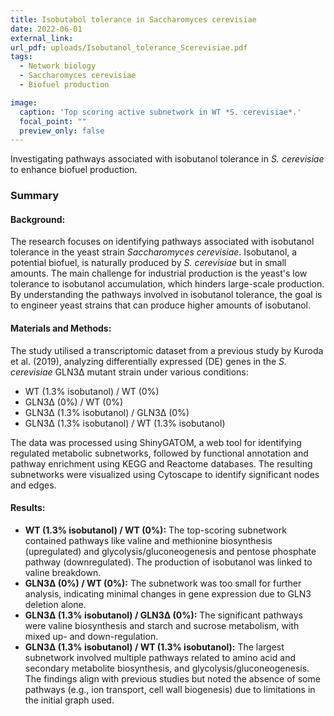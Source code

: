 ```yaml
---
title: Isobutabol tolerance in Saccharomyces cerevisiae
date: 2022-06-01
external_link: 
url_pdf: uploads/Isobutanol_tolerance_Scerevisiae.pdf
tags:
  - Network biology
  - Saccharomyces cerevisiae
  - Biofuel production

image:
  caption: 'Top scoring active subnetwork in WT *S. cerevisiae*.'
  focal_point: ""
  preview_only: false
---
```


Investigating pathways associated with isobutanol tolerance in *S. cerevisiae* to enhance biofuel production.

### Summary
  
#### **Background:**
The research focuses on identifying pathways associated with isobutanol tolerance in the yeast strain *Saccharomyces cerevisiae*. Isobutanol, a potential biofuel, is naturally produced by *S. cerevisiae* but in small amounts. The main challenge for industrial production is the yeast's low tolerance to isobutanol accumulation, which hinders large-scale production. By understanding the pathways involved in isobutanol tolerance, the goal is to engineer yeast strains that can produce higher amounts of isobutanol.

#### **Materials and Methods:**
The study utilised a transcriptomic dataset from a previous study by Kuroda et al. (2019), analyzing differentially expressed (DE) genes in the *S. cerevisiae* GLN3∆ mutant strain under various conditions:
- WT (1.3% isobutanol) / WT (0%)
- GLN3∆ (0%) / WT (0%)
- GLN3∆ (1.3% isobutanol) / GLN3∆ (0%)
- GLN3∆ (1.3% isobutanol) / WT (1.3% isobutanol)

The data was processed using ShinyGATOM, a web tool for identifying regulated metabolic subnetworks, followed by functional annotation and pathway enrichment using KEGG and Reactome databases. The resulting subnetworks were visualized using Cytoscape to identify significant nodes and edges.

#### **Results:**
- **WT (1.3% isobutanol) / WT (0%):** The top-scoring subnetwork contained pathways like valine and methionine biosynthesis (upregulated) and glycolysis/gluconeogenesis and pentose phosphate pathway (downregulated). The production of isobutanol was linked to valine breakdown.
- **GLN3∆ (0%) / WT (0%):** The subnetwork was too small for further analysis, indicating minimal changes in gene expression due to GLN3 deletion alone.
- **GLN3∆ (1.3% isobutanol) / GLN3∆ (0%):** The significant pathways were valine biosynthesis and starch and sucrose metabolism, with mixed up- and down-regulation.
- **GLN3∆ (1.3% isobutanol) / WT (1.3% isobutanol):** The largest subnetwork involved multiple pathways related to amino acid and secondary metabolite biosynthesis, and glycolysis/gluconeogenesis. The findings align with previous studies but noted the absence of some pathways (e.g., ion transport, cell wall biogenesis) due to limitations in the initial graph used.

